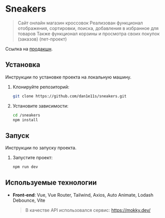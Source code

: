 # Sneakers

> Сайт онлайн магазин кроссовок
> Реализован функционал отображения, сортировки, поиска, добавления в избранное для товаров
> Также функционал корзины и просмотра своих покупок (заказов)
> (пет-проект)

Ссылка на [продакшн](https://sneakers-sigma-one.vercel.app/).

## Установка

Инструкции по установке проекта на локальную машину.

1. Клонируйте репозиторий:

   ```bash
   git clone https://github.com/dan1e11s/sneakers.git
   ```

2. Установите зависимости:

   ```bash
   cd /sneakers
   npm install
   ```

## Запуск

Инструкции по запуску проекта.

1. Запустите проект:

   ```bash
   npm run dev
   ```

## Используемые технологии

- **Front-end**: Vue, Vue Router, Tailwind, Axios, Auto Animate, Lodash Debounce, Vite
  > В качестве API использовался сервис: https://mokky.dev/
